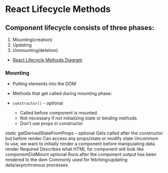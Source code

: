 # React Lifecycle Methods

## Component lifecycle consists of three phases:

1. Mounting(creation)
2. Updating
3. Unmounting(deletion)

- [React Lifecycle Methods Diagram](https://projects.wojtekmaj.pl/react-lifecycle-methods-diagram/)

### Mounting

- Putting elements into the DOM
- Methods that get called during mounting phase:

- `constructor()` - optional
    - Called before component is mounted
    - Not necessary if not initializing state or binding methods
    - Don’t use props in constructor
    
static getDerivedStateFromProps - optional
Gets called after the constructor but before render
Can access any props/state or modify state
Uncommon to use, we want to initially render a component before manipulating data
render
Required
Describes what HTML for component will look like
componentDidMount optional
Runs after the component output has been rendered to the dom
Commonly used for fetching/updating data/asynchronous processes
